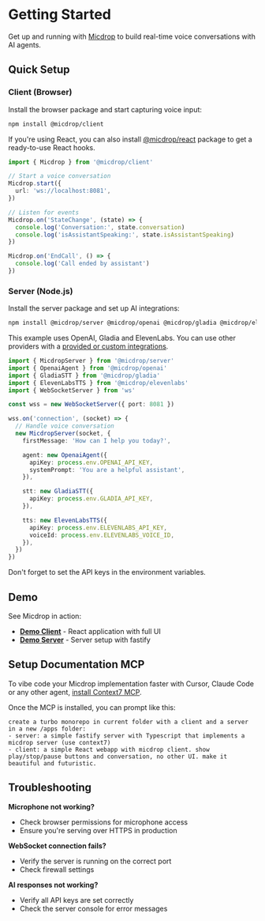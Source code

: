 # Getting Started

Get up and running with [Micdrop](/) to build real-time voice conversations with AI agents.

## Quick Setup

### Client (Browser)

Install the browser package and start capturing voice input:

```bash
npm install @micdrop/client
```

If you're using React, you can also install [@micdrop/react](./client/react-hooks) package to get a ready-to-use React hooks.

```typescript
import { Micdrop } from '@micdrop/client'

// Start a voice conversation
Micdrop.start({
  url: 'ws://localhost:8081',
})

// Listen for events
Micdrop.on('StateChange', (state) => {
  console.log('Conversation:', state.conversation)
  console.log('isAssistantSpeaking:', state.isAssistantSpeaking)
})

Micdrop.on('EndCall', () => {
  console.log('Call ended by assistant')
})
```

### Server (Node.js)

Install the server package and set up AI integrations:

```bash
npm install @micdrop/server @micdrop/openai @micdrop/gladia @micdrop/elevenlabs
```

This example uses OpenAI, Gladia and ElevenLabs. You can use other providers with a [provided or custom integrations](../ai-integration).

```typescript
import { MicdropServer } from '@micdrop/server'
import { OpenaiAgent } from '@micdrop/openai'
import { GladiaSTT } from '@micdrop/gladia'
import { ElevenLabsTTS } from '@micdrop/elevenlabs'
import { WebSocketServer } from 'ws'

const wss = new WebSocketServer({ port: 8081 })

wss.on('connection', (socket) => {
  // Handle voice conversation
  new MicdropServer(socket, {
    firstMessage: 'How can I help you today?',

    agent: new OpenaiAgent({
      apiKey: process.env.OPENAI_API_KEY,
      systemPrompt: 'You are a helpful assistant',
    }),

    stt: new GladiaSTT({
      apiKey: process.env.GLADIA_API_KEY,
    }),

    tts: new ElevenLabsTTS({
      apiKey: process.env.ELEVENLABS_API_KEY,
      voiceId: process.env.ELEVENLABS_VOICE_ID,
    }),
  })
})
```

Don't forget to set the API keys in the environment variables.

## Demo

See Micdrop in action:

- **[Demo Client](https://github.com/lonestone/micdrop/tree/main/examples/demo-client)** - React application with full UI
- **[Demo Server](https://github.com/lonestone/micdrop/tree/main/examples/demo-server)** - Server setup with fastify

## Setup Documentation MCP

To vibe code your Micdrop implementation faster with Cursor, Claude Code or any other agent, [install Context7 MCP](https://github.com/upstash/context7).

Once the MCP is installed, you can prompt like this:

```
create a turbo monorepo in current folder with a client and a server in a new /apps folder:
- server: a simple fastify server with Typescript that implements a micdrop server (use context7)
- client: a simple React webapp with micdrop client. show play/stop/pause buttons and conversation, no other UI. make it beautiful and futuristic.
```

## Troubleshooting

**Microphone not working?**

- Check browser permissions for microphone access
- Ensure you're serving over HTTPS in production

**WebSocket connection fails?**

- Verify the server is running on the correct port
- Check firewall settings

**AI responses not working?**

- Verify all API keys are set correctly
- Check the server console for error messages
